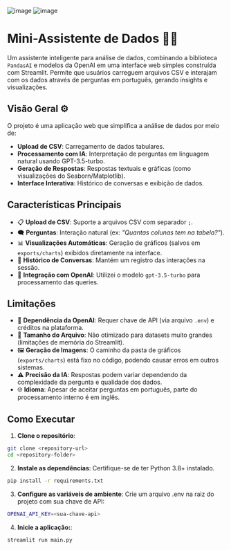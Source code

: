 ![image](https://github.com/user-attachments/assets/05b4f92c-2b34-4976-96c1-d7880760200c)
![image](https://github.com/user-attachments/assets/f9452445-5819-41c7-831a-449f9987a017)

# Mini-Assistente de Dados 🧠🐼

Um assistente inteligente para análise de dados, combinando a biblioteca `PandasAI` e modelos da OpenAI em uma interface web simples construída com Streamlit. Permite que usuários carreguem arquivos CSV e interajam com os dados através de perguntas em português, gerando insights e visualizações.

## Visão Geral ⚙️

O projeto é uma aplicação web que simplifica a análise de dados por meio de:
- **Upload de CSV**: Carregamento de dados tabulares.
- **Processamento com IA**: Interpretação de perguntas em linguagem natural usando GPT-3.5-turbo.
- **Geração de Respostas**: Respostas textuais e gráficas (como visualizações do Seaborn/Matplotlib).
- **Interface Interativa**: Histórico de conversas e exibição de dados.

## Características Principais

- 📋 **Upload de CSV**: Suporte a arquivos CSV com separador `;`.
- 🗨️ **Perguntas**: Interação natural (ex: *"Quantas colunas tem na tabela?"*).
- 📊 **Visualizações Automáticas**: Geração de gráficos (salvos em `exports/charts`) exibidos diretamente na interface.
- 🔄 **Histórico de Conversas**: Mantém um registro das interações na sessão.
- 🤖 **Integração com OpenAI**: Utilizei o modelo `gpt-3.5-turbo` para processamento das queries.

## Limitações

- 🔐 **Dependência da OpenAI**: Requer chave de API (via arquivo `.env`) e créditos na plataforma.
- 📁 **Tamanho do Arquivo**: Não otimizado para datasets muito grandes (limitações de memória do Streamlit).
- 🖼️ **Geração de Imagens**: O caminho da pasta de gráficos (`exports/charts`) está fixo no código, podendo causar erros em outros sistemas.
- ⚠️ **Precisão da IA**: Respostas podem variar dependendo da complexidade da pergunta e qualidade dos dados.
- 🌐 **Idioma**: Apesar de aceitar perguntas em português, parte do processamento interno é em inglês.

## Como Executar

1. **Clone o repositório**:
```bash
git clone <repository-url>
cd <repository-folder>
```

2. **Instale as dependências**: Certifique-se de ter Python 3.8+ instalado.
```bash
pip install -r requirements.txt
```

3. **Configure as variáveis de ambiente**: Crie um arquivo .env na raiz do projeto com sua chave de API:
```bash
OPENAI_API_KEY=<sua-chave-api>
```

4. **Inicie a aplicação:**:
```bash
streamlit run main.py
```
